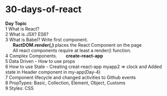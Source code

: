 # 30-days-of-react
**Day Topic**  
 1  What is React?  
 2  What is JSX? ES6?  
 3  What is Babel? Write first component.  
    &nbsp;&nbsp;&nbsp;&nbsp;&nbsp;&nbsp;**RactDOM.render(<what>,<where>)** places the React Component on the page  
    &nbsp;&nbsp;&nbsp;&nbsp;&nbsp;&nbsp;All react components require at least a render() function.  
 4  Complex Components.
    &nbsp;&nbsp;&nbsp;&nbsp;&nbsp;&nbsp;**create-react-app**  
 5	Data Driven - How to use props  
 6  How to use State - Creating creat-react-app myapp2  => clock  and Added state in Header component in my-app(Day-4)  
 7  Component lifecycle and changed activities to Github events  
 8	PropTypes: Basic, Collection, Element, Object, Customs  
 9  Styles: CSS

